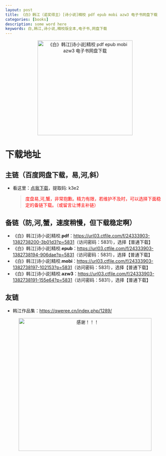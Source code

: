 ```yaml
---
layout: post
title: 《白》韩江（诺奖得主）[诗小说]精校 pdf epub mobi azw3 电子书网盘下载
categories: [books]
description: some word here
keywords: 白,韩江,诗小说,精校版全本,电子书,网盘下载
---
```


<div align="center"><img src="https://qweree.cn/wp-content/uploads/2024/10/bai-tuya.jpg" alt="《白》韩江[诗小说]精校 pdf epub mobi azw3 电子书网盘下载" width="300px" height="auto"></div>

# 下载地址

## 主链（百度网盘下载，易,河,斜）

- 看这里：[点我下载](https://pan.baidu.com/s/1iMXUbSbtZQZjDcqDmnWUyw?pwd=k3e2)，提取码: k3e2

  > <p style="color:red" >度盘易,河,蟹，非常抱歉。精力有限，若维护不及时，可以选择下面稳定的备链下载。（或留言让博主补链）</p>

## 备链（防,河,蟹，速度稍慢，但下载稳定啊）

- 《白》韩江[诗小说]精校.**pdf**：<https://url03.ctfile.com/f/24333903-1382738200-3b01d3?p=5831>（访问密码：5831），选择【普通下载】
- 《白》韩江[诗小说]精校.**epub**：<https://url03.ctfile.com/f/24333903-1382738194-906dae?p=5831>（访问密码：5831），选择【普通下载】
- 《白》韩江[诗小说]精校.**mobi**：<https://url03.ctfile.com/f/24333903-1382738197-102153?p=5831>（访问密码：5831），选择【普通下载】
- 《白》韩江[诗小说]精校.**azw3**：<https://url03.ctfile.com/f/24333903-1382738191-155e64?p=5831>（访问密码：5831），选择【普通下载】

## 友链

- 韩江作品集：<https://qweree.cn/index.php/1289/>

<div align="center"><img src="https://pic.imgdb.cn/item/6707df6bd29ded1a8ce37031.gif" alt="感谢！！！" width="420px" height="auto"/></div>

